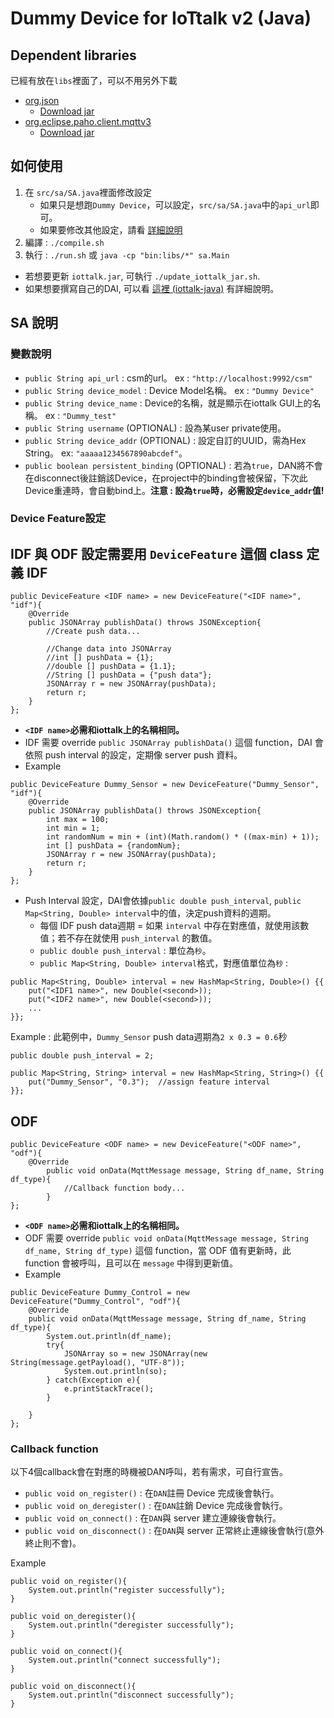 # Dummy Device for IoTtalk v2 (Java)

## Dependent libraries
已經有放在`libs`裡面了，可以不用另外下載
* [org.json](https://mvnrepository.com/artifact/org.json/json)
    * [Download jar](https://repo1.maven.org/maven2/org/json/json/20201115/json-20201115.jar)
* [org.eclipse.paho.client.mqttv3](https://mvnrepository.com/artifact/org.eclipse.paho/org.eclipse.paho.client.mqttv3/1.2.5)
    * [Download jar](https://repo.eclipse.org/content/repositories/paho-releases/org/eclipse/paho/org.eclipse.paho.client.mqttv3/1.2.5/org.eclipse.paho.client.mqttv3-1.2.5.jar)

## 如何使用
1. 在 `src/sa/SA.java`裡面修改設定
    * 如果只是想跑`Dummy Device`，可以設定，`src/sa/SA.java`中的`api_url`即可。
    * 如果要修改其他設定，請看 [詳細說明](#SA-說明)
2. 編譯 : `./compile.sh`
3. 執行 : `./run.sh` 或 `java -cp "bin:libs/*" sa.Main`
* 若想要更新 `iottalk.jar`, 可執行 `./update_iottalk_jar.sh`.
* 如果想要撰寫自己的DAI, 可以看 [這裡 (iottalk-java)](https://github.com/IoTtalk/iottalk-java) 有詳細說明。

## SA 說明
### 變數說明
* `public String api_url` : csm的url。 ex : `"http://localhost:9992/csm"`
* `public String device_model` : Device Model名稱。 ex : `"Dummy Device"`
* `public String device_name` : Device的名稱，就是顯示在iottalk GUI上的名稱。 ex : `"Dummy_test"`
* `public String username` (OPTIONAL) : 設為某user private使用。
* `public String device_addr` (OPTIONAL) : 設定自訂的UUID，需為Hex String。 ex: `"aaaaa1234567890abcdef"`。
* `public boolean persistent_binding` (OPTIONAL) : 若為`true`，DAN將不會在disconnect後註銷該Device，在project中的binding會被保留，下次此Device重連時，會自動bind上。**注意 : 設為`true`時，必需設定`device_addr`值!**

### Device Feature設定
IDF 與 ODF 設定需要用 `DeviceFeature` 這個 class 定義
IDF
---

```java=
public DeviceFeature <IDF name> = new DeviceFeature("<IDF name>", "idf"){
    @Override
    public JSONArray publishData() throws JSONException{
        //Create push data...
        
        //Change data into JSONArray
        //int [] pushData = {1};
        //double [] pushData = {1.1};
        //String [] pushData = {"push data"};
        JSONArray r = new JSONArray(pushData);
        return r;
    }
};
```
* **`<IDF name>`必需和iottalk上的名稱相同。**
* IDF 需要 override `public JSONArray publishData()` 這個 function，DAI 會依照 push interval 的設定，定期像 server push 資料。
* Example
```java=
public DeviceFeature Dummy_Sensor = new DeviceFeature("Dummy_Sensor", "idf"){
    @Override
    public JSONArray publishData() throws JSONException{
        int max = 100;
        int min = 1;
        int randomNum = min + (int)(Math.random() * ((max-min) + 1));
        int [] pushData = {randomNum};
        JSONArray r = new JSONArray(pushData);
        return r;
    }
};
```

* Push Interval 設定，DAI會依據`public double push_interval`, `public Map<String, Double> interval`中的值，決定push資料的週期。
    * 每個 IDF push data週期 = 如果 `interval` 中存在對應值，就使用該數值；若不存在就使用 `push_interval` 的數值。
    * `public double push_interval` : 單位為`秒`。
    * `public Map<String, Double> interval`格式，對應值單位為`秒` : 
```java=
public Map<String, Double> interval = new HashMap<String, Double>() {{
    put("<IDF1 name>", new Double(<second>));
    put("<IDF2 name>", new Double(<second>));
    ...
}};
```
Example : 
此範例中，`Dummy_Sensor` push data週期為`2 x 0.3 = 0.6`秒
```java=
public double push_interval = 2;

public Map<String, String> interval = new HashMap<String, String>() {{
    put("Dummy_Sensor", "0.3");  //assign feature interval
}};
```

ODF
---

```java=
public DeviceFeature <ODF name> = new DeviceFeature("<ODF name>", "odf"){
    @Override
        public void onData(MqttMessage message, String df_name, String df_type){
            //Callback function body...
        }
};
```
* **`<ODF name>`必需和iottalk上的名稱相同。**
* ODF 需要 override `public void onData(MqttMessage message, String df_name, String df_type)` 這個 function，當 ODF 值有更新時，此 function 會被呼叫，且可以在 `message` 中得到更新值。
* Example
```java=
public DeviceFeature Dummy_Control = new DeviceFeature("Dummy_Control", "odf"){
    @Override
    public void onData(MqttMessage message, String df_name, String df_type){
        System.out.println(df_name);
        try{
            JSONArray so = new JSONArray(new String(message.getPayload(), "UTF-8"));
            System.out.println(so);
        } catch(Exception e){
            e.printStackTrace();
        }

    }
};
```

### Callback function
以下4個callback會在對應的時機被DAN呼叫，若有需求，可自行宣告。
* `public void on_register()` : 在`DAN`註冊 Device 完成後會執行。
* `public void on_deregister()` : 在`DAN`註銷 Device 完成後會執行。
* `public void on_connect()` : 在`DAN`與 server 建立連線後會執行。
* `public void on_disconnect()` : 在`DAN`與 server 正常終止連線後會執行(意外終止則不會)。

Example
```java=
public void on_register(){
    System.out.println("register successfully");
}

public void on_deregister(){
    System.out.println("deregister successfully");
}

public void on_connect(){
    System.out.println("connect successfully");
}

public void on_disconnect(){
    System.out.println("disconnect successfully");
}
```
